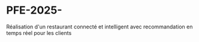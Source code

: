 # PFE-2025-
Réalisation d'un restaurant connecté et intelligent avec recommandation en temps réel pour les clients

